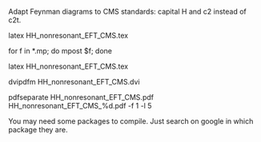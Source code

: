 Adapt Feynman diagrams to CMS standards: capital H and c2 instead of c2t.

latex HH_nonresonant_EFT_CMS.tex

for f in *.mp; do mpost $f; done

latex HH_nonresonant_EFT_CMS.tex

dvipdfm HH_nonresonant_EFT_CMS.dvi

pdfseparate HH_nonresonant_EFT_CMS.pdf HH_nonresonant_EFT_CMS_%d.pdf -f 1 -l 5

You may need some packages to compile. Just search on google in which package they are.